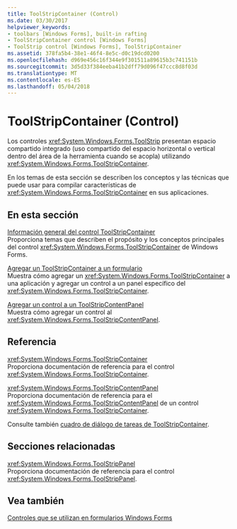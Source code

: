 ```yaml
---
title: ToolStripContainer (Control)
ms.date: 03/30/2017
helpviewer_keywords:
- toolbars [Windows Forms], built-in rafting
- ToolStripContainer control [Windows Forms]
- ToolStrip control [Windows Forms], ToolStripContainer
ms.assetid: 378fa5b4-38e1-46f4-8e5c-d0c19dcd0200
ms.openlocfilehash: d969e456c16f344e9f301511a89615b3c741151b
ms.sourcegitcommit: 3d5d33f384eeba41b2dff79d096f47ccc8d8f03d
ms.translationtype: MT
ms.contentlocale: es-ES
ms.lasthandoff: 05/04/2018
---
```

# <a name="toolstripcontainer-control"></a>ToolStripContainer (Control)
Los controles <xref:System.Windows.Forms.ToolStrip> presentan espacio compartido integrado (uso compartido del espacio horizontal o vertical dentro del área de la herramienta cuando se acopla) utilizando <xref:System.Windows.Forms.ToolStripContainer>.  
  
 En los temas de esta sección se describen los conceptos y las técnicas que puede usar para compilar características de <xref:System.Windows.Forms.ToolStripContainer> en sus aplicaciones.  
  
## <a name="in-this-section"></a>En esta sección  
 [Información general del control ToolStripContainer](../../../../docs/framework/winforms/controls/toolstripcontainer-control-overview.md)  
 Proporciona temas que describen el propósito y los conceptos principales del control <xref:System.Windows.Forms.ToolStripContainer> de Windows Forms.  
  
 [Agregar un ToolStripContainer a un formulario](../../../../docs/framework/winforms/controls/how-to-add-a-toolstripcontainer-to-a-form.md)  
 Muestra cómo agregar un <xref:System.Windows.Forms.ToolStripContainer> a una aplicación y agregar un control a un panel específico del <xref:System.Windows.Forms.ToolStripContainer>.  
  
 [Agregar un control a un ToolStripContentPanel](../../../../docs/framework/winforms/controls/how-to-add-a-control-to-a-toolstripcontentpanel.md)  
 Muestra cómo agregar un control al <xref:System.Windows.Forms.ToolStripContentPanel>.  
  
## <a name="reference"></a>Referencia  
 <xref:System.Windows.Forms.ToolStripContainer>  
 Proporciona documentación de referencia para el control <xref:System.Windows.Forms.ToolStripContainer>.  
  
 <xref:System.Windows.Forms.ToolStripContentPanel>  
 Proporciona documentación de referencia para el <xref:System.Windows.Forms.ToolStripContentPanel> de un control <xref:System.Windows.Forms.ToolStripContainer>.  
  
 Consulte también [cuadro de diálogo de tareas de ToolStripContainer](http://msdn.microsoft.com/library/ms233647\(v=vs.110\)).  
  
## <a name="related-sections"></a>Secciones relacionadas  
 <xref:System.Windows.Forms.ToolStripPanel>  
 Proporciona documentación de referencia para el control <xref:System.Windows.Forms.ToolStripPanel>.  
  
## <a name="see-also"></a>Vea también  
 [Controles que se utilizan en formularios Windows Forms](../../../../docs/framework/winforms/controls/controls-to-use-on-windows-forms.md)
